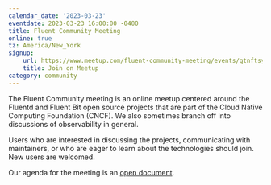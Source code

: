 ```yaml
---
calendar_date: '2023-03-23'
eventdate: 2023-03-23 16:00:00 -0400
title: Fluent Community Meeting
online: true
tz: America/New_York
signup:
    url: https://www.meetup.com/fluent-community-meeting/events/gtnftsyfcfbfc/
    title: Join on Meetup
category: community
---
```


The Fluent Community meeting is an online meetup centered around the Fluentd and Fluent Bit open source projects that are part of the Cloud Native Computing Foundation (CNCF). We also sometimes branch off into discussions of observability in general.

Users who are interested in discussing the projects, communicating with maintainers, or who are eager to learn about the technologies should join. New users are welcomed.

Our agenda for the meeting is an [open document](https://docs.google.com/document/d/1vJvsn8E0SanLO1R0X3RC1qTw0XQK_7q75sZ8IbWAu-g/edit).
